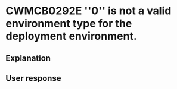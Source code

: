 # CWMCB0292E ''0'' is not a valid environment type for the deployment environment.

## Explanation

## User response